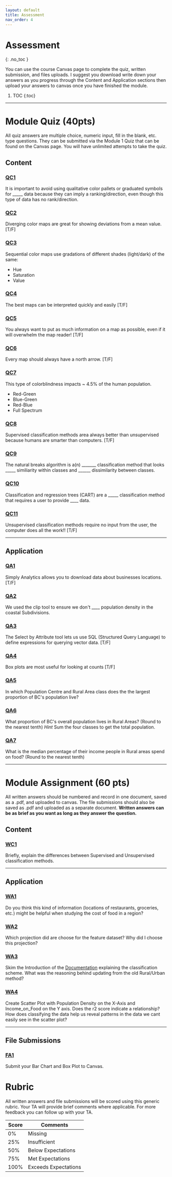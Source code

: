 ```yaml
---
layout: default
title: Assessment
nav_order: 4
---
```


# Assessment
{: .no_toc }

You can use the course Canvas page to complete the quiz, written submission, and files uploads.  I suggest you download write down your answers as you progress through the Content and Application sections then upload your answers to canvas once you have finished the module.

1. TOC
{:toc}

---

# Module Quiz (40pts)

All quiz answers are multiple choice, numeric input, fill in the blank, etc. type questions.  They can be submitted via the Module 1 Quiz that can be found on the Canvas page.  You will have unlimited attempts to take the quiz.


## Content


### [QC1](Content_Part1.md#qc1)

It is important to avoid using qualitative color pallets or graduated symbols for _____ data because they can imply a ranking/direction, even though this type of data has no rank/direction.

### [QC2](Content_Part1.md#qc2)

Diverging color maps are great for showing deviations from a mean value. [T/F]

### [QC3](Content_Part1.md#qc3)

Sequential color maps use gradations of different shades (light/dark) of the same:

- Hue
- Saturation
- Value


### [QC4](Content_Part1.md#qc4)

The best maps can be interpreted quickly and easily [T/F]

### [QC5](Content_Part1.md#qc5)

You always want to put as much information on a map as possible, even if it will overwhelm the map reader! [T/F]

### [QC6](Content_Part1.md#qc6)

Every map should always have a north arrow. [T/F]

### [QC7](Content_Part1.md#qc7)

This type of colorblindness impacts ~ 4.5% of the human population.

- Red-Green
- Blue-Green
- Red-Blue
- Full Spectrum

### [QC8](Content_Part2.md#qc8)

Supervised classification methods area always better than unsupervised because humans are smarter than computers. [T/F]

### [QC9](Content_Part2.md#qc9)

The natural breaks algorithm is a(n) _______ classification method that looks _____ similiarity within classes and ______ dissimilarity between classes.

### [QC10](Content_Part2.md#qc10)

Classification and regression trees (CART) are a _____ classification method that requires a user to provide ____ data.

### [QC11](Content_Part2.md#qc11)

Unsupervised classification methods require no input from the user, the computer does all the work!! [T/F]

---

## Application 

### [QA1](Application_Part1.md#qa1)

Simply Analytics allows you to download data about businesses locations. [T/F]

### [QA2](Application_Part1.md#qa2)

We used the clip tool to ensure we don't  ____ population density in the coastal Subdivisions.

### [QA3](Application_Part2.md#qa3)

The Select by Attribute tool lets us use SQL (Structured Query Language) to define expressions for querying vector data. [T/F]

### [QA4](Application_Part3.md#qa4)

Box plots are most useful for looking at counts [T/F]

### [QA5](Application_Part3.md#qa5)

In which Population Centre and Rural Area class does the the largest proportion of BC's population live?

### [QA6](Application_Part3.md#qa6)

What proportion of BC's overall population lives in Rural Areas?   (Round to the nearest tenth)  *Hint* Sum the four classes to get the total population.

<!-- 29.0 -->

### [QA7](Application_Part3.md#qa7)

What is the median percentage of their income people in Rural areas spend on food?  (Round to the nearest tenth)

<!-- 17.2 -->

---

# Module Assignment (60 pts)

All written answers should be numbered and record in one document, saved as a .pdf, and uploaded to canvas.  The file submissions should also be saved as .pdf and uploaded as a separate document.  **Written answers can be as brief as you want as long as they answer the question.**


## Content

### [WC1](Content_Part2.md#qc1)

Briefly, explain the differences between Supervised and Unsupervised classification methods.

---

## Application

### [WA1](Application_Part1.md#wa1)

Do you think this kind of information (locations of restaurants, groceries, etc.) might be helpful when studying the cost of food in a region?

### [WA2](Application_Part1.md#wa2)

Which projection did are choose for the feature dataset?  Why did I choose this projection?

### [WA3](Application_Part2.md#wa3)

Skim the Introduction of the [Documentation](https://www.statcan.gc.ca/eng/subjects/standard/pcrac/2016/introduction) explaining the classification scheme.  What was the reasoning behind updating from the old Rural/Urban method?

### [WA4](Application_Part3.md#wa4)

Create Scatter Plot with Population Density on the X-Axis and Income_on_Food on the Y axis.  Does the r2 score indicate a relationship?  How does classifying the data help us reveal patterns in the data we cant easily see in the scatter plot?

---

## File Submissions

### [FA1](Application_Part3.md#fa1)

Submit your Bar Chart and Box Plot to Canvas.



# Rubric 

All written answers and file submissions will be scored using this generic rubric.  Your TA will provide brief comments where applicable.  For more feedback you can follow up with your TA.

|Score|Comments            |
|-----|--------------------|
| 0%  |Missing             |
| 25% |Insufficient        |
| 50% |Below Expectations  |
| 75% |Met Expectations    |
| 100%|Exceeds Expectations|
